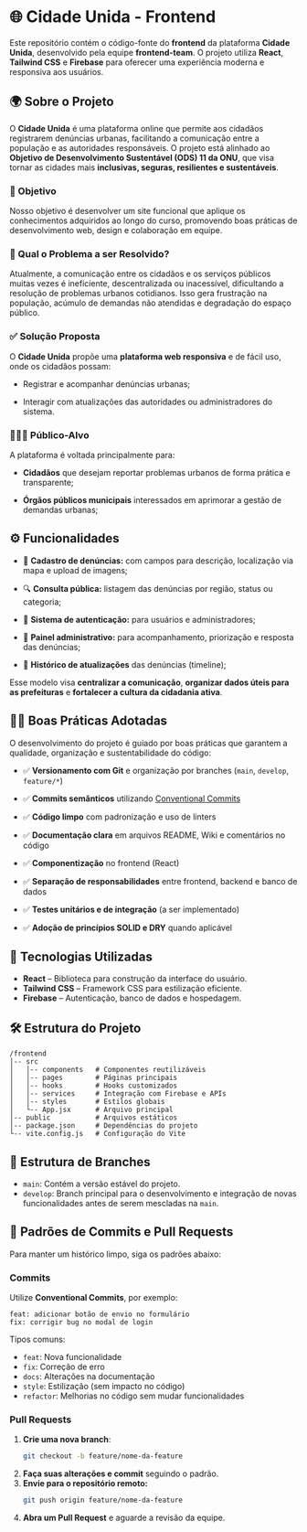 # 🌐 Cidade Unida - Frontend

Este repositório contém o código-fonte do **frontend** da plataforma **Cidade Unida**, desenvolvido pela equipe **frontend-team**. O projeto utiliza **React**, **Tailwind CSS** e **Firebase** para oferecer uma experiência moderna e responsiva aos usuários.

## 🌍 Sobre o Projeto

O **Cidade Unida** é uma plataforma online que permite aos cidadãos registrarem denúncias urbanas, facilitando a comunicação entre a população e as autoridades responsáveis. O projeto está alinhado ao **Objetivo de Desenvolvimento Sustentável (ODS) 11 da ONU**, que visa tornar as cidades mais **inclusivas, seguras, resilientes e sustentáveis**.

### 🚩 Objetivo

Nosso objetivo é desenvolver um site funcional que aplique os conhecimentos adquiridos ao longo do curso, promovendo boas práticas de desenvolvimento web, design e colaboração em equipe.

### 🎯 Qual o Problema a ser Resolvido?

Atualmente, a comunicação entre os cidadãos e os serviços públicos muitas vezes é ineficiente, descentralizada ou inacessível, dificultando a resolução de problemas urbanos cotidianos. Isso gera frustração na população, acúmulo de demandas não atendidas e degradação do espaço público.

### ✅ Solução Proposta

O **Cidade Unida** propõe uma **plataforma web responsiva** e de fácil uso, onde os cidadãos possam:

-   Registrar e acompanhar denúncias urbanas;
    
-   Interagir com atualizações das autoridades ou administradores do sistema.

### 🧑‍🤝‍🧑 Público-Alvo

A plataforma é voltada principalmente para:

-   **Cidadãos** que desejam reportar problemas urbanos de forma prática e transparente;
    
-   **Órgãos públicos municipais** interessados em aprimorar a gestão de demandas urbanas;

## ⚙️ Funcionalidades

-   📌 **Cadastro de denúncias:** com campos para descrição, localização via mapa e upload de imagens;
    
-   🔍 **Consulta pública:** listagem das denúncias por região, status ou categoria;
    
-   👤 **Sistema de autenticação:** para usuários e administradores;
    
-   🧭 **Painel administrativo:** para acompanhamento, priorização e resposta das denúncias;
    
-   📝 **Histórico de atualizações** das denúncias (timeline);
    

Esse modelo visa **centralizar a comunicação**, **organizar dados úteis para as prefeituras** e **fortalecer a cultura da cidadania ativa**.

## 🧑‍💻 Boas Práticas Adotadas

O desenvolvimento do projeto é guiado por boas práticas que garantem a qualidade, organização e sustentabilidade do código:

-   ✅ **Versionamento com Git** e organização por branches (`main`, `develop`, `feature/*`)
    
-   ✅ **Commits semânticos** utilizando [Conventional Commits](https://www.conventionalcommits.org/)
    
-   ✅ **Código limpo** com padronização e uso de linters
    
-   ✅ **Documentação clara** em arquivos README, Wiki e comentários no código
    
-   ✅ **Componentização** no frontend (React)
    
-   ✅ **Separação de responsabilidades** entre frontend, backend e banco de dados
    
-   ✅ **Testes unitários e de integração** (a ser implementado)
    
-   ✅ **Adoção de princípios SOLID e DRY** quando aplicável

## 🚀 Tecnologias Utilizadas

- **React** – Biblioteca para construção da interface do usuário.
- **Tailwind CSS** – Framework CSS para estilização eficiente.
- **Firebase** – Autenticação, banco de dados e hospedagem.

## 🛠 Estrutura do Projeto

```
/frontend
│-- src
│   │-- components   # Componentes reutilizáveis
│   │-- pages        # Páginas principais
│   │-- hooks        # Hooks customizados
│   │-- services     # Integração com Firebase e APIs
│   │-- styles       # Estilos globais
│   └-- App.jsx      # Arquivo principal
│-- public           # Arquivos estáticos
│-- package.json     # Dependências do projeto
└-- vite.config.js   # Configuração do Vite
```

## 🔀 Estrutura de Branches

- `main`: Contém a versão estável do projeto.
- `develop`: Branch principal para o desenvolvimento e integração de novas funcionalidades antes de serem mescladas na `main`.


## 🔹 Padrões de Commits e Pull Requests

Para manter um histórico limpo, siga os padrões abaixo:

### Commits

Utilize **Conventional Commits**, por exemplo:
```
feat: adicionar botão de envio no formulário
fix: corrigir bug no modal de login
```

Tipos comuns:
- `feat`: Nova funcionalidade
- `fix`: Correção de erro
- `docs`: Alterações na documentação
- `style`: Estilização (sem impacto no código)
- `refactor`: Melhorias no código sem mudar funcionalidades

### Pull Requests

1. **Crie uma nova branch**:
   ```bash
   git checkout -b feature/nome-da-feature
   ```
2. **Faça suas alterações e commit** seguindo o padrão.
3. **Envie para o repositório remoto:**
   ```bash
   git push origin feature/nome-da-feature
   ```
4. **Abra um Pull Request** e aguarde a revisão da equipe.



